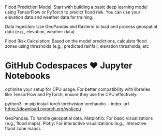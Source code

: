 








Flood Prediction Model: Start with building a basic deep learning model using TensorFlow or PyTorch to predict flood risk. You can use your elevation data and weather data for training.

Data Ingestion: Use GeoPandas and Rasterio to load and process geospatial data (e.g., elevation, weather data).

Flood Risk Calculation: Based on the model predictions, calculate flood zones using thresholds (e.g., predicted rainfall, elevation thresholds, etc
















# GitHub Codespaces ♥️ Jupyter Notebooks

optimize your setup for CPU usage. For better compatibility with libraries like TensorFlow and PyTorch, ensure they use the CPU effectively. 

python3 -m pip install torch torchvision torchaudio --index-url https://download.pytorch.org/whl/cpu

GeoPandas: To handle geospatial data.
Matplotlib: For basic visualizations (e.g., flood maps).
Plotly: For interactive visualizations (e.g., interactive flood zone maps).